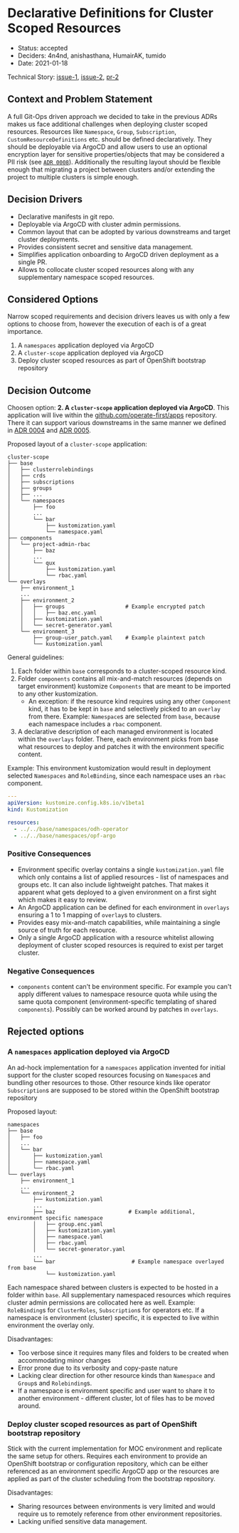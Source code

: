# Declarative Definitions for Cluster Scoped Resources

- Status: accepted
- Deciders: 4n4nd, anishasthana, HumairAK, tumido
- Date: 2021-01-18

Technical Story: [issue-1](https://github.com/operate-first/odh-moc-support/issues/39), [issue-2](https://github.com/open-infrastructure-labs/ops-issues/issues/2), [pr-2](https://github.com/operate-first/apps/pull/104)

## Context and Problem Statement

A full Git-Ops driven approach we decided to take in the previous ADRs makes us face additional challenges when deploying cluster scoped resources. Resources like `Namespace`, `Group`, `Subscription`, `CustomResourceDefinitions` etc. should be defined declaratively. They should be deployable via ArgoCD and allow users to use an optional encryption layer for sensitive properties/objects that may be considered a PII risk (see [`ADR 0008`](./0008-secrets-management.md)). Additionally the resulting layout should be flexible enough that migrating a project between clusters and/or extending the project to multiple clusters is simple enough.

## Decision Drivers

- Declarative manifests in git repo.
- Deployable via ArgoCD with cluster admin permissions.
- Common layout that can be adopted by various downstreams and target cluster deployments.
- Provides consistent secret and sensitive data management.
- Simplifies application onboarding to ArgoCD driven deployment as a single PR.
- Allows to collocate cluster scoped resources along with any supplementary namespace scoped resources.

## Considered Options

Narrow scoped requirements and decision drivers leaves us with only a few options to choose from, however the execution of each is of a great importance.

1. A `namespaces` application deployed via ArgoCD
2. A `cluster-scope` application deployed via ArgoCD
3. Deploy cluster scoped resources as part of OpenShift bootstrap repository

## Decision Outcome

Choosen option: **2. A `cluster-scope` application deployed via ArgoCD**. This application will live within the [github.com/operate-first/apps](https://github.com/operate-first/apps) repository. There it can support various downstreams in the same manner we defined in [ADR 0004](0004-argocd-apps-of-apps-structure.md) and [ADR 0005](0005-support-multi-environments-in-repos.md).

Proposed layout of a `cluster-scope` application:

```
cluster-scope
├── base
│   ├── clusterrolebindings
│   ├── crds
│   ├── subscriptions
│   ├── groups
│   ├── ...
│   └── namespaces
│       ├── foo
│       ...
│       └── bar
│           ├── kustomization.yaml
│           └── namespace.yaml
├── components
│   └── project-admin-rbac
│       ├── baz
│       ...
│       └── qux
│           ├── kustomization.yaml
│           └── rbac.yaml
└── overlays
    ├── environment_1
    ...
    ├── environment_2
    │   ├── groups                   # Example encrypted patch
    │   │   ├── baz.enc.yaml
    │   ├── kustomization.yaml
    │   └── secret-generator.yaml
    └── environment_3
        ├── group-user_patch.yaml    # Example plaintext patch
        └── kustomization.yaml
```

General guidelines:

1. Each folder within `base` corresponds to a cluster-scoped resource kind.
2. Folder `components` contains all mix-and-match resources (depends on target environment) kustomize `Components` that are meant to be imported to any other kustomization.
   - An exception: if the resource kind requires using any other `Component` kind, it has to be kept in `base` and selectively picked to an `overlay` from there. Example: `Namespace`s are selected from `base`, because each namespace includes a `rbac` component.
3. A declarative description of each managed environment is located within the `overlays` folder. There, each environment picks from base what resources to deploy and patches it with the environment specific content.

Example: This environment kustomization would result in deployment selected `Namespaces` and `RoleBinding`, since each namespace uses an `rbac` component.

```yaml
---
apiVersion: kustomize.config.k8s.io/v1beta1
kind: Kustomization

resources:
  - ../../base/namespaces/odh-operator
  - ../../base/namespaces/opf-argo
```

### Positive Consequences

- Environment specific overlay contains a single `kustomization.yaml` file which only contains a list of applied resources - list of namespaces and groups etc. It can also include lightweight patches. That makes it apparent what gets deployed to a given environment on a first sight which makes it easy to review.
- An ArgoCD application can be defined for each environment in `overlays` ensuring a 1 to 1 mapping of `overlay`s to clusters.
- Provides easy mix-and-match capabilities, while maintaining a single source of truth for each resource.
- Only a single ArgoCD application with a resource whitelist allowing deployment of cluster scoped resources is required to exist per target cluster.

### Negative Consequences

- `components` content can't be environment specific. For example you can't apply different values to namespace resource quota while using the same quota component (environment-specific templating of shared `components`). Possibly can be worked around by patches in `overlays`.

## Rejected options

### A `namespaces` application deployed via ArgoCD

An ad-hock implementation for a `namespaces` application invented for initial support for the cluster scoped resources focusing on `Namespace`s and bundling other resources to those. Other resource kinds like operator `Subscription`s are supposed to be stored within the OpenShift bootstrap repository

Proposed layout:

```
namespaces
├── base
│   ├── foo
│   ...
│   └── bar
│       ├── kustomization.yaml
│       ├── namespace.yaml
│       └── rbac.yaml
└── overlays
    ├── environment_1
    ...
    └── environment_2
        ├── kustomization.yaml
        ...
        ├── baz                       # Example additional, environment specific namespace
        │   ├── group.enc.yaml
        │   ├── kustomization.yaml
        │   ├── namespace.yaml
        │   ├── rbac.yaml
        │   └── secret-generator.yaml
        ...
        └── bar                        # Example namespace overlayed from base
            └── kustomization.yaml
```

Each namespace shared between clusters is expected to be hosted in a folder within `base`. All supplementary namespaced resources which requires cluster admin permissions are collocated here as well. Example: `RoleBinding`s for `ClusterRoles`, `Subscription`s for operators etc. If a namespace is environment (cluster) specific, it is expected to live within environment the overlay only.

Disadvantages:

- Too verbose since it requires many files and folders to be created when accommodating minor changes
- Error prone due to its verbosity and copy-paste nature
- Lacking clear direction for other resource kinds than `Namespace` and `Group`s and `Rolebinding`s.
- If a namespace is environment specific and user want to share it to another environment - different cluster, lot of files has to be moved around.

### Deploy cluster scoped resources as part of OpenShift bootstrap repository

Stick with the current implementation for MOC environment and replicate the same setup for others. Requires each environment to provide an OpenShift bootstrap or configuration repository, which can be either referenced as an environment specific ArgoCD app or the resources are applied as part of the cluster scheduling from the bootstrap repository.

Disadvantages:

- Sharing resources between environments is very limited and would require us to remotely reference from other environment repositories.
- Lacking unified sensitive data management.
